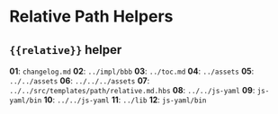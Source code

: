 
# Relative Path Helpers

## `{{relative}}` helper

**01**: `changelog.md`
**02**: `../impl/bbb`
**03**: `../toc.md`
**04**: `../assets`
**05**: `../../assets`
**06**: `../../../assets`
**07**: `../../src/templates/path/relative.md.hbs`
**08**: `../../js-yaml`
**09**: `js-yaml/bin`
**10**: `../../js-yaml`
**11**: `../lib`
**12**: `js-yaml/bin`

<a href="../../lib/assets/css/styles.css"></a> 
<a href="lib/assets/css/styles.css"></a> 
<a href="lib/assets/css/styles.css"></a> 
<a href="Dropbox/Development/generate/assemble/helper-lib-examples/lib/assets/css/styles.css"></a> 
<a href="../../assets/css/styles.css"></a> 
<a href="../../../../../../../assets/css/styles.css"></a> 

